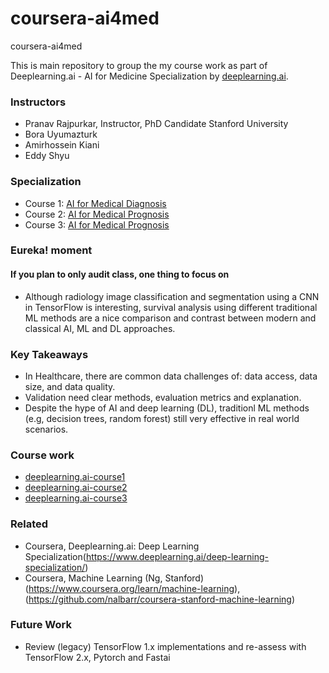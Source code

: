 # coursera-ai4med
coursera-ai4med

This is main repository to group the my course work as part of Deeplearning.ai - AI for Medicine Specialization by [deeplearning.ai](https://www.coursera.org/specializations/ai-for-medicine).

### Instructors
- Pranav Rajpurkar, Instructor, PhD Candidate Stanford University
- Bora Uyumazturk
- Amirhossein Kiani
- Eddy Shyu

### Specialization
- Course 1:  [AI for Medical Diagnosis](https://www.coursera.org/learn/ai-for-medical-diagnosis)
- Course 2:  [AI for Medical Prognosis](https://www.coursera.org/learn/ai-for-medical-prognosis)
- Course 3:  [AI for Medical Prognosis](https://www.coursera.org/learn/ai-for-medical-treatment)

### Eureka! moment
#### If you plan to only audit class, one thing to focus on
* Although radiology image classification and segmentation using a CNN in TensorFlow is interesting, survival analysis using different traditional ML methods are a nice comparison and contrast between modern and classical AI, ML and DL approaches.

### Key Takeaways
* In Healthcare, there are common data challenges of: data access, data size, and data quality.
* Validation need clear methods, evaluation metrics and explanation.
* Despite the hype of AI and deep learning (DL), traditionl ML methods (e.g, decision trees, random forest) still very effective in real world scenarios.

### Course work
* [deeplearning.ai-course1](https://github.com/nalbarr/coursera-ai4med-course1)
* [deeplearning.ai-course2](https://github.com/nalbarr/coursera-ai4med-course2)
* [deeplearning.ai-course3](https://github.com/nalbarr/coursera-ai4med-course3)

### Related
* Coursera, Deeplearning.ai: Deep Learning Specialization(https://www.deeplearning.ai/deep-learning-specialization/)
* Coursera, Machine Learning (Ng, Stanford) (https://www.coursera.org/learn/machine-learning), (https://github.com/nalbarr/coursera-stanford-machine-learning)

### Future Work
* Review (legacy) TensorFlow 1.x implementations and re-assess with TensorFlow 2.x, Pytorch and Fastai